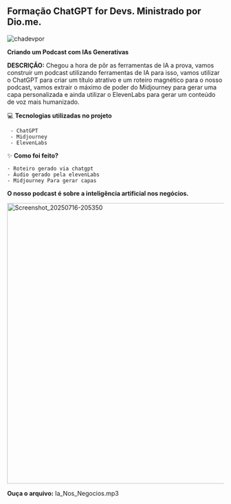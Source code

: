 ## Formação ChatGPT for Devs. Ministrado por Dio.me.

![chadevpor](https://github.com/user-attachments/assets/7fa30fc6-aab1-4258-a899-5e11f1b3179d)


**Criando um Podcast com IAs Generativas**


**DESCRIÇÃO:**
Chegou a hora de pôr as ferramentas de IA a prova, vamos construir um podcast utilizando ferramentas de IA para isso, vamos utilizar o ChatGPT para criar um título atrativo e um roteiro magnético para o nosso podcast, vamos extrair o máximo de poder do Midjourney para gerar uma capa personalizada e ainda utilizar o ElevenLabs para gerar um conteúdo de voz mais humanizado.



💻 **Tecnologias utilizadas no projeto**

     - ChatGPT
     - Midjourney
     - ElevenLabs
     


✨ **Como foi feito?**

    - Roteiro gerado via chatgpt
    - Áudio gerado pela elevenLabs
    - Midjourney Para gerar capas

    

**O nosso podcast é sobre a inteligência artificial nos negócios.**

<img width="1080" height="653" alt="Screenshot_20250716-205350" src="https://github.com/user-attachments/assets/55d234c4-5582-4ba8-8206-cb71707463a7" />


**Ouça o arquivo:** Ia_Nos_Negocios.mp3




